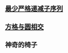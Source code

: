 ## [最少严格递减子序列](https://blog.csdn.net/masdw1/article/details/121992577)

## [方格与圆相交](https://leetcode.cn/circle/discuss/af7k0s/)

## 神奇的椅子
